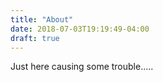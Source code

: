 ```yaml
---
title: "About"
date: 2018-07-03T19:19:49-04:00
draft: true
---
```

Just here causing some trouble.....
